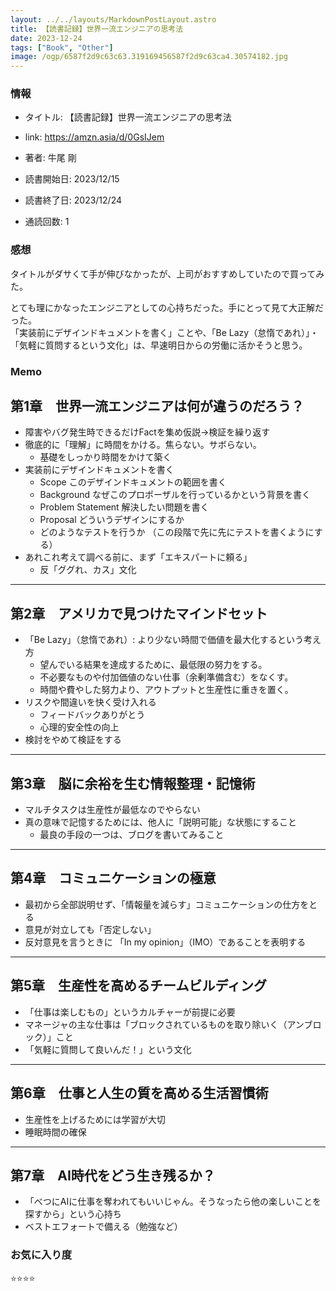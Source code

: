 ```yaml
---
layout: ../../layouts/MarkdownPostLayout.astro
title: 【読書記録】世界一流エンジニアの思考法
date: 2023-12-24
tags: ["Book", "Other"]
image: /ogp/6587f2d9c63c63.319169456587f2d9c63ca4.30574182.jpg
---
```


### 情報
- タイトル: 【読書記録】世界一流エンジニアの思考法
- link: https://amzn.asia/d/0GsIJem
- 著者: 牛尾 剛

- 読書開始日: 2023/12/15
- 読書終了日: 2023/12/24
- 通読回数: 1

### 感想
タイトルがダサくて手が伸びなかったが、上司がおすすめしていたので買ってみた。

とても理にかなったエンジニアとしての心持ちだった。手にとって見て大正解だった。<br>
「実装前にデザインドキュメントを書く」ことや、「Be Lazy（怠惰であれ）」・「気軽に質問するという文化」は、早速明日からの労働に活かそうと思う。

### Memo
## 第1章　世界一流エンジニアは何が違うのだろう？
- 障害やバグ発生時できるだけFactを集め仮説->検証を繰り返す
- 徹底的に「理解」に時間をかける。焦らない。サボらない。
    - 基礎をしっかり時間をかけて築く
- 実装前にデザインドキュメントを書く
    - Scope このデザインドキュメントの範囲を書く
    - Background なぜこのプロポーザルを行っているかという背景を書く
    - Problem Statement 解決したい問題を書く
    - Proposal どういうデザインにするか
    - どのようなテストを行うか （この段階で先に先にテストを書くようにする）
- あれこれ考えて調べる前に、まず「エキスパートに頼る」
    - 反「ググれ、カス」文化

--- 
## 第2章　アメリカで見つけたマインドセット
- 「Be Lazy」（怠惰であれ）: より少ない時間で価値を最大化するという考え方
    - 望んでいる結果を達成するために、最低限の努力をする。
    - 不必要なものや付加価値のない仕事（余剰準備含む）をなくす。
    - 時間や費やした努力より、アウトプットと生産性に重きを置く。
- リスクや間違いを快く受け入れる
    - フィードバックありがとう
    - 心理的安全性の向上
- 検討をやめて検証をする

---
##  第3章　脳に余裕を生む情報整理・記憶術
- マルチタスクは生産性が最低なのでやらない
- 真の意味で記憶するためには、他人に「説明可能」な状態にすること
    - 最良の手段の一つは、ブログを書いてみること

---
## 第4章　コミュニケーションの極意
- 最初から全部説明せず、「情報量を減らす」コミュニケーションの仕方をとる
- 意見が対立しても「否定しない」
- 反対意見を言うときに 「In my opinion」（IMO）であることを表明する

---
## 第5章　生産性を高めるチームビルディング
- 「仕事は楽しむもの」というカルチャーが前提に必要
- マネージャの主な仕事は「ブロックされているものを取り除いく（アンブロック）」こと
- 「気軽に質問して良いんだ！」という文化

---
## 第6章　仕事と人生の質を高める生活習慣術
- 生産性を上げるためには学習が大切
- 睡眠時間の確保

---
## 第7章　AI時代をどう生き残るか？
- 「べつにAIに仕事を奪われてもいいじゃん。そうなったら他の楽しいことを探すから」という心持ち
- ベストエフォートで備える（勉強など）

### お気に入り度
⭐️⭐️⭐️⭐️